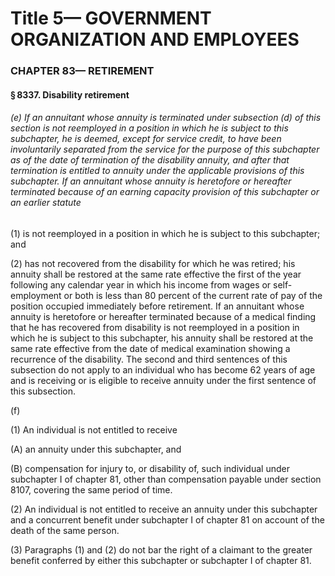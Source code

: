 
# Title 5— GOVERNMENT ORGANIZATION AND EMPLOYEES
### CHAPTER 83— RETIREMENT
#### § 8337. Disability retirement
###### (e) If an annuitant whose annuity is terminated under subsection (d) of this section is not reemployed in a position in which he is subject to this subchapter, he is deemed, except for service credit, to have been involuntarily separated from the service for the purpose of this subchapter as of the date of termination of the disability annuity, and after that termination is entitled to annuity under the applicable provisions of this subchapter. If an annuitant whose annuity is heretofore or hereafter terminated because of an earning capacity provision of this subchapter or an earlier statute

(1) is not reemployed in a position in which he is subject to this subchapter; and

(2) has not recovered from the disability for which he was retired; his annuity shall be restored at the same rate effective the first of the year following any calendar year in which his income from wages or self-employment or both is less than 80 percent of the current rate of pay of the position occupied immediately before retirement. If an annuitant whose annuity is heretofore or hereafter terminated because of a medical finding that he has recovered from disability is not reemployed in a position in which he is subject to this subchapter, his annuity shall be restored at the same rate effective from the date of medical examination showing a recurrence of the disability. The second and third sentences of this subsection do not apply to an individual who has become 62 years of age and is receiving or is eligible to receive annuity under the first sentence of this subsection.

(f)

(1) An individual is not entitled to receive

(A) an annuity under this subchapter, and

(B) compensation for injury to, or disability of, such individual under subchapter I of chapter 81, other than compensation payable under section 8107, covering the same period of time.

(2) An individual is not entitled to receive an annuity under this subchapter and a concurrent benefit under subchapter I of chapter 81 on account of the death of the same person.

(3) Paragraphs (1) and (2) do not bar the right of a claimant to the greater benefit conferred by either this subchapter or subchapter I of chapter 81.
